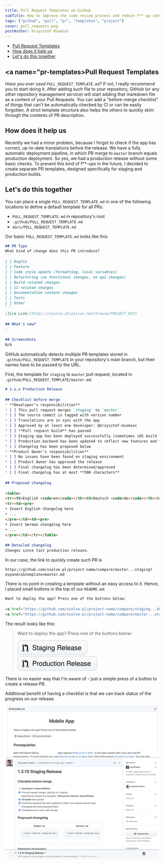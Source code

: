 ```yaml
---
title: Pull Request Templates on GitHub
subTitle: How to improve the code review process and reduce f**-up rate significantly
tags: ["github", "pull", "pr", "templates", "project"]
cover: pull_requests.png
postAuthor: Krzysztof Miemiec
---
```


- [Pull Request Templates](#pr-templates)
- [How does it help us](#how-does-it-help-us)
- [Let's do this together](#lets-do-this-together)

## <a name="pr-templates></a>Pull Request Templates

*Have you ever used `PULL_REQUEST_TEMPLATE.md`?* If not, I really recommend you to start doing it. After adding such file to your repository, GitHub (or any other repository management service) will start adding that markdown file as a content of your Pull Requests. You can add a "before-merge checklist" of things that can't be automatically checked by CI or can be easily forgotten. A strict template structure also helps the others to quickly skim through the contents of PR description.

## <a name="how-does-it-help-us"></a>How does it help us

Recently we had a minor problem, because I forgot to check if the app has correct, up-to-date translations before the release. We have a fully automatic deployment pipeline, in which PR merge to `master` branch equals production deployment. So yes, we had a production release without some basic checks. To prevent this kind of f**-ups in the future, I decided to create separate PR templates, designed specifically for staging and production builds.

## <a name="lets-do-this-together"></a>Let's do this together

You can place a single `PULL_REQUEST_TEMPLATE.md` in one of the following locations to define a default template for all PRs:
* `PULL_REQUEST_TEMPLATE.md` in repository's root
* `.github/PULL_REQUEST_TEMPLATE.md`
* `docs/PULL_REQUEST_TEMPLATE.md`

Our basic `PULL_REQUEST_TEMPLATE.md` looks like this:

````markdown
## PR Type
What kind of change does this PR introduce?
```
[ ] Bugfix
[ ] Feature
[ ] Code style update (formatting, local variables)
[ ] Refactoring (no functional changes, no api changes)
[ ] Build related changes
[ ] CI related changes
[ ] Documentation content changes
[ ] Tests
[ ] Other
```
[Jira Link](https://xsolve.atlassian.net/browse/PROJECT_KEY)

## What's new?
-

## Screenshots
N/A
````

GitHub automatically detects multiple PR templates stored in `.github/PULL_REQUEST_TEMPLATE` in your repository's main branch, but their names have to be passed to the URL. 

First, the template for `staging` to `master` pull request, located in `.github/PULL_REQUEST_TEMPLATE/master.md`:

````markdown
# 1.x.x Production Release

## Checklist before merge
* **Developer's responsibilities**
* [ ] This pull request merges `staging` to `master`
* [ ] The source commit is tagged with version number
* [ ] Translations are in sync with the app
* [ ] Approved by at least one developer: @krzysztof-miemiec 
* [ ] **Pull request build** has passed
* [ ] Staging app has been deployed successfully (sometimes iOS build fails despite successful deployment)
* [ ] Production backend has been updated to reflect new features and fix bugs
* [ ] Changelog has been proposed below
* **Product Owner's responsibilities**
* [ ] No issues have been found on staging environment
* [ ] Product Owner has approved the release
* [ ] Final changelog has been determined/approved
* [ ] Final changelog has at most **500 characters**

## Proposed changelog

<table>
<tr><th>English <code>en</code></th><th>Deutsch <code>de</code></th><tr>
<tr><td><pre>
• Insert English changelog here
• ...
</pre></td><td><pre>
• Insert German changelog here
• ...
</pre></td></tr></table>

## Detailed changelog
Changes since last production release.
````

In our case, the link to quickly create such PR is 
```
https://github.com/xsolve-pl/project-name/compare/master...staging?expand=1&template=master.md
```

There is no point in creating a template without an easy access to it. Hence, I placed small buttons in the top of our `README.md`:

```markdown
Want to deploy the app? Press one of the buttons below:

<a href="https://github.com/xsolve-pl/project-name/compare/staging...develop?expand=1&template=staging.md">![Staging Release](./docs/staging_release.svg)</a>
<a href="https://github.com/xsolve-pl/project-name/compare/master...staging?expand=1&template=master.md">![Production Release](./docs/production_release.svg)</a>

```

The result looks like this:

>
>Want to deploy the app? Press one of the buttons below:
>
><a href="https://github.com/xsolve-pl/project-name/compare/staging...develop?expand=1&template=staging.md">![Staging Release](./staging_release.svg)</a>
> <a href="https://github.com/xsolve-pl/project-name/compare/master...staging?expand=1&template=master.md">![Production Release](./production_release.svg)</a>
>

There is no easier way that I'm aware of - just a simple press of a button to create a release PR.

Additional benefit of having a checklist is that we can track status of the progress on our release.

![Pull Requests Summary](./pull_requests.png)
